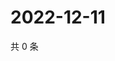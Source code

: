 # 2022-12-11

共 0 条

<!-- BEGIN WEIBO -->
<!-- 最后更新时间 Sun Dec 11 2022 16:00:50 GMT+0800 (China Standard Time) -->

<!-- END WEIBO -->

